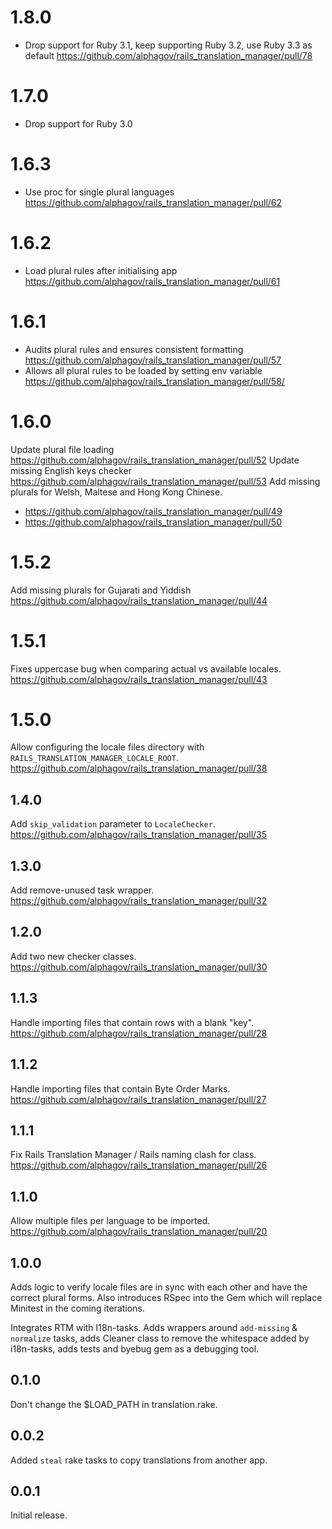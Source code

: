 # 1.8.0

* Drop support for Ruby 3.1, keep supporting Ruby 3.2, use Ruby 3.3 as default https://github.com/alphagov/rails_translation_manager/pull/78 

# 1.7.0

* Drop support for Ruby 3.0

# 1.6.3

* Use proc for single plural languages https://github.com/alphagov/rails_translation_manager/pull/62

# 1.6.2

* Load plural rules after initialising app https://github.com/alphagov/rails_translation_manager/pull/61

# 1.6.1

* Audits plural rules and ensures consistent formatting https://github.com/alphagov/rails_translation_manager/pull/57
* Allows all plural rules to be loaded by setting env variable https://github.com/alphagov/rails_translation_manager/pull/58/

# 1.6.0

Update plural file loading https://github.com/alphagov/rails_translation_manager/pull/52
Update missing English keys checker https://github.com/alphagov/rails_translation_manager/pull/53
Add missing plurals for Welsh, Maltese and Hong Kong Chinese.
* https://github.com/alphagov/rails_translation_manager/pull/49
* https://github.com/alphagov/rails_translation_manager/pull/50

# 1.5.2

Add missing plurals for Gujarati and Yiddish https://github.com/alphagov/rails_translation_manager/pull/44

# 1.5.1

Fixes uppercase bug when comparing actual vs available locales. https://github.com/alphagov/rails_translation_manager/pull/43

# 1.5.0

Allow configuring the locale files directory with `RAILS_TRANSLATION_MANAGER_LOCALE_ROOT`. https://github.com/alphagov/rails_translation_manager/pull/38

## 1.4.0

Add `skip_validation` parameter to `LocaleChecker`. https://github.com/alphagov/rails_translation_manager/pull/35

## 1.3.0

Add remove-unused task wrapper. https://github.com/alphagov/rails_translation_manager/pull/32

## 1.2.0

Add two new checker classes. https://github.com/alphagov/rails_translation_manager/pull/30

## 1.1.3

Handle importing files that contain rows with a blank "key". https://github.com/alphagov/rails_translation_manager/pull/28

## 1.1.2

Handle importing files that contain Byte Order Marks. https://github.com/alphagov/rails_translation_manager/pull/27

## 1.1.1

Fix Rails Translation Manager / Rails naming clash for class. https://github.com/alphagov/rails_translation_manager/pull/26

## 1.1.0

Allow multiple files per language to be imported. https://github.com/alphagov/rails_translation_manager/pull/20

## 1.0.0

Adds logic to verify locale files are in sync with each other and have the
correct plural forms. Also introduces RSpec into the Gem which will replace
Minitest in the coming iterations.

Integrates RTM with I18n-tasks. Adds wrappers around `add-missing` & `normalize` tasks, adds Cleaner class to remove the whitespace added by i18n-tasks, adds tests and byebug gem as a debugging tool.

## 0.1.0

Don't change the $LOAD_PATH in translation.rake.

## 0.0.2

Added `steal` rake tasks to copy translations from another app.

## 0.0.1

Initial release.
